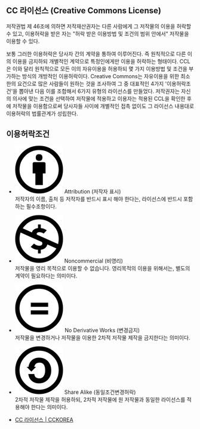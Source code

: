 ## CC 라이선스 (Creative Commons License)

저작권법 제 46조에 의하면 저작재산권자는 다른 사람에게 그 저작물의 이용을 허락할 수 있고, 이용허락을 받은 자는 "허락 받은 이용방법 및 조건의 범위 안에서" 저작물을 이용할 수 있다.

보통 그러한 이용허락은 당사자 간의 계약을 통하여 이루어진다. 즉 원칙적으로 다른 이의 이용을 금지하되 개별적인 계약으로 특정인에게만 이용을 허락하는 형태이다. CCL은 이와 달리 원칙적으로 모든 이의 자유이용을 허용하되 몇 가지 이용방법 및 조건을 부가하는 방식의 개방적인 이용허락이다.
Creative Commons는 자유이용을 위한 최소한의 요건으로 많은 사람들이 원하는 것을 조사하여 그 중 대표적인 4가지 '이용허락조건'을 뽑아낸 다음 이를 조합해서 6가지 유형의 라이선스를 만들었다. 저작권자는 자신의 의사에 맞는 조건을 선택하여 저작물에 적용하고 이용자는 적용된 CCL을 확인한 후에 저작물을 이용함으로써 당사자들 사이에 개별적인 접촉 없이도 그 라이선스 내용대로 이용허락의 법률관계가 성립한다.

## 이용허락조건

<ul>
  <li>
    <p>
      <img src="./assets/create-commons-license__by-icon.svg" alt="by" />
      <span>Attribution (저작자 표시)</span><br />
      저작자의 이름, 출처 등 저작자를 반드시 표시 해야 한다는, 라이선스에 반드시 포함하는 필수조항이다.
    </p>
  </li>
  <li>
    <p>
      <img src="./assets/create-commons-license__nc-icon.svg" alt="nc" />
      <span>Noncommercial (비영리)</span><br />
      저작물을 영리 목적으로 이용할 수 없습니다. 영리목적의 이용을 위해서는, 별도의 계약이 필요하다는 의미이다.
    </p>
  </li>
  <li>
    <p>
      <img src="./assets/create-commons-license__nd-icon.svg" alt="nd" />
      <span>No Derivative Works (변경금지)</span><br />
      저작물을 변경하거나 저작물을 이용한 2차적 저작물 제작을 금지한다는 의미이다.
    </p>
  </li>
  <li>
    <p>
      <img src="./assets/create-commons-license__sa-icon.svg" alt="sa" />
      <span>Share Alike (동일조건변경허락)</span><br />
      2차적 저작물 제작을 허용하되, 2차적 저작물에 원 저작물과 동일한 라이선스를 적용해야 한다는 의미이다.
    </p>
  </li>
</ul>

* [CC 라이선스 | CCKOREA](http://cckorea.org/xe/?mid=ccl)
